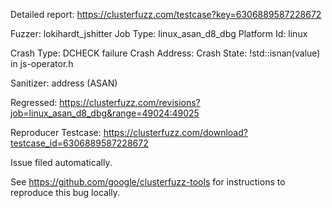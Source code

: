 Detailed report: https://clusterfuzz.com/testcase?key=6306889587228672

Fuzzer: lokihardt_jshitter
Job Type: linux_asan_d8_dbg
Platform Id: linux

Crash Type: DCHECK failure
Crash Address: 
Crash State:
  !std::isnan(value) in js-operator.h
  
Sanitizer: address (ASAN)

Regressed: https://clusterfuzz.com/revisions?job=linux_asan_d8_dbg&range=49024:49025

Reproducer Testcase: https://clusterfuzz.com/download?testcase_id=6306889587228672

Issue filed automatically.

See https://github.com/google/clusterfuzz-tools for instructions to reproduce this bug locally.